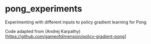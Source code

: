 # pong_experiments
Experimenting with different inputs to policy gradient learning for Pong

Code adapted from (Andrej Karpathy)[https://github.com/gameofdimension/policy-gradient-pong]
